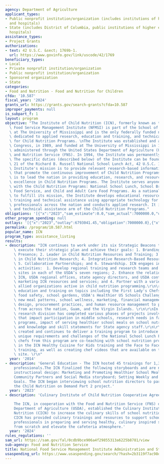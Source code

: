 ```yaml
---
agency: Department of Agriculture
applicant_types:
- Public nonprofit institution/organization (includes institutions of higher education
  and hospitals)
- State (includes District of Columbia, public institutions of higher education and
  hospitals)
assistance_types:
- Project Grants
authorizations:
- text: 42 U.S.C. &sect; 1769b-1.
  url: https://www.govinfo.gov/link/uscode/42/1769
beneficiary_types:
- Local
- Private nonprofit institution/organization
- Public nonprofit institution/organization
- Sponsored organization
- State
categories:
- Food and Nutrition - Food and Nutrition for Children
cfda: '10.587'
fiscal_year: '2024'
grants_url: https://grants.gov/search-grants?cfda=10.587
improper_payments: null
is_subpart_f: 1
layout: program
objective: "The Institute of Child Nutrition (ICN), formerly known as the National\
  \ Food Service Management Institute (NFMSI) is part of the School of Applied Science\
  \ at The University of Mississippi and is the only federally funded national center\
  \ dedicated to applied research, education and training, and technical assistance\
  \ for Child Nutrition Programs. \nThe Institute was established and authorized by\
  \ Congress, in 1989, and funded at The University of Mississippi in 1991 by a grant\
  \ administered through the United States Department of Agriculture (USDA), Food\
  \ and Nutrition Service (FNS). In 1994, the Institute was permanently authorized.\
  \ The specific duties (described below) of the Institute can be found in section\
  \ 21 of the Richard B. Russell National School Lunch Act, 42 U.S.C. 1769b-1.\nThe\
  \ Institute's mission is to provide relevant research-based information and services\
  \ that promote the continuous improvement of Child Nutrition Programs. The vision\
  \ is to lead the nation in providing education, research, and resources to promote\
  \ excellence in Child Nutrition Programs. The Institute serves anyone connected\
  \ with the Child Nutrition Programs: National School Lunch, School Breakfast, Summer\
  \ Food Service, and Child and Adult Care Food Programs. As a national center, and\
  \ to fulfill its mission, the Institute develops educational resources and offers\
  \ training and technical assistance using appropriate technology for child nutrition\
  \ professionals across the nation and conducts applied research. It is the training\
  \ and technical assistance arm of the Child Nutrition Programs."
obligations: '[{"x":"2023","sam_estimate":0.0,"sam_actual":7000000.0,"usa_spending_actual":7000000.0},{"x":"2024","sam_estimate":0.0,"sam_actual":10150000.0,"usa_spending_actual":10127053.21},{"x":"2025","sam_estimate":0.0,"sam_actual":9000000.0,"usa_spending_actual":0.0}]'
other_program_spending: null
outlays: '[{"x":"2023","outlay":6793041.45,"obligation":7000000.0},{"x":"2024","outlay":5630522.11,"obligation":10127084.14},{"x":"2025","outlay":0.0,"obligation":0.0}]'
permalink: /program/10.587.html
popular_name: ICN
program_type: assistance_listing
results:
- description: "ICN continues to work under its six Strategic Beacons to successfully\
    \ execute their strategic plan and achieve their goals: 1. Branding for a National\
    \ Presence; 2. Leader in Child Nutrition Resources and Training; 3. Authority\
    \ in Child Nutrition Research; 4. Integrative Research-Based Resources and Training;\
    \ 5. Collaborative Partnerships; and 6. Stewardship. ICN engages in the following\
    \ activities:  1. Develop regional training and research teams and regional training\
    \ sites in each of the USDA’s seven regions; 2. Enhance the relationships between\
    \ ICN, USDA regional offices, state agency directors, and USDA contacts; 3. Continue\
    \ marketing ICN resources and services; and 4. Partner with a variety of non-profit\
    \ allied organizations active in child nutrition programming.\r\n\r\nICN has provided\
    \ education and training on topics including the First Lady's Chefs Move to Schools,\
    \ food safety, school gardens, USDA's Healthier US Schools Challenge, nutrition,\
    \ new meal patterns, school wellness, marketing, financial management, facility\
    \ design, procurement practices, and human resource management to professionals\
    \ from across the nation, Guam, and the Virgin Islands. \r\n\r\nIn addition, ICN\
    \ research division has completed various phases of projects involving factors\
    \ that impact participation in middle schools, research needs in farm to school\
    \ programs, impact of serving healthier school meals on school nutrition programs,\
    \ and knowledge and skill statements for State agency staff.\r\n\r\nAlso, ICN\
    \ created and continues to deliver a training program to introduce chefs to the\
    \ unique requirements and challenges of the National School Lunch Program. Trained\
    \ chefs from this program are co-teaching with school nutrition professionals\
    \ in the ICN Healthy Cuisine for Kids training and the Face to Face Culinary Techniques\
    \ training, as well as creating chef videos that are available on the ICN web\
    \ site. \r\n"
  year: '2014'
- description: 'General Education - The ICN hosted 45 trainings for 1,312 child nutrition
    professionals.The ICN finalized the following storyboards and are now ready for
    instructional design: Marketing and Promoting Healthier School Meals; Utilizing
    Community Partners and Social Media storyboard; Setting Weekly and Daily Sodium
    Goals. The ICN began interviewing school nutrition directors to participate in
    the Child Nutrition on Demand Part 2 project.'
  year: '2023'
- description: 'Culinary Institute of Child Nutrition Cooperative Agreement

    The ICN, in cooperation with the Food and Nutrition Service (FNS) of the U.S.
    Department of Agriculture (USDA), established the Culinary Institute of Child
    Nutrition (CICN) to increase the culinary skills of school nutrition professionals.
    CICN has provided culinary trainings and resources to support school nutrition
    professionals in preparing and serving healthy, culinary inspired school meals
    from scratch and elevate the cafeteria atmosphere.'
  year: '2024'
rules_regulations: ''
sam_url: https://sam.gov/fal/0cdb9bce906a4f29855313a6225b8781/view
sub-agency: Food and Nutrition Service
title: National Food Service Management Institute Administration and Staffing Grant
usaspending_url: https://www.usaspending.gov/search/?hash=2b3119f7ac98d239b2d3782a2ff35ec2
---
```

